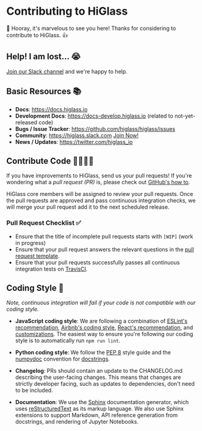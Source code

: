 # Contributing to HiGlass

🎉 Hooray, it's marvelous to see you here! Thanks for considering to contribute to HiGlass. 👍

## Help! I am lost... 😭

[Join our Slack channel](http://bit.ly/higlass-slack) and we're happy to help.

## Basic Resources 📚

- **Docs**: https://docs.higlass.io
- **Development Docs**: https://docs-develop.higlass.io (related to not-yet-released code)
- **Bugs / Issue Tracker**: https://github.com/higlass/higlass/issues
- **Community**: https://higlass.slack.com [Join Now!](http://bit.ly/higlass-slack)
- **News / Updates**: https://twitter.com/higlass_io

## Contribute Code 👩‍💻👨‍💻

If you have improvements to HiGlass, send us your pull requests! If you're wondering what a _pull request (PR)_ is, please check out [GitHub's how to](https://help.github.com/articles/using-pull-requests/).

HiGlass core members will be assigned to review your pull requests. Once the pull requests are approved and pass continuous integration checks, we will merge your pull request add it to the next scheduled release.

### Pull Request Checklist ✅

- Ensure that the title of incomplete pull requests starts with `[WIP]` (work in progress)
- Ensure that your pull request answers the relevant questions in the [pull request template](PULL_REQUEST_TEMPLATE.md).
- Ensure that your pull requests successfully passes all continuous integration tests on [TravisCI](https://travis-ci.org/higlass).

## Coding Style 🎨

_Note, continuous integration will fail if your code is not compatible with our coding style._

- **JavaScript coding style**: We are following a combination of [ESLint's recommendation](https://eslint.org/docs/rules/), [Airbnb's coding style](https://github.com/airbnb/javascript), [React's recommendation](https://github.com/yannickcr/eslint-plugin-react), and [customizations](https://github.com/higlass/higlass/blob/develop/.eslintrc#L30). The easiest way to ensure you're following our coding style is to automatically run `npm run lint`.

- **Python coding style**: We follow the [PEP 8](https://www.python.org/dev/peps/pep-0008/) style guide and the [numpydoc](https://numpydoc.readthedocs.io/en/latest/format.html) convention for [docstrings](https://www.python.org/dev/peps/pep-0257/).

- **Changelog**: PRs should contain an update to the CHANGELOG.md describing the user-facing changes. This means that changes are strictly developer facing, such as updates to dependencies, don't need to be included.

- **Documentation**: We use the [Sphinx](http://www.sphinx-doc.org/en/master/) documentation generator, which uses [reStructuredText](http://www.sphinx-doc.org/en/master/usage/restructuredtext/basics.html) as its markup language. We also use Sphinx extensions to support Markdown, API reference generation from docstrings, and rendering of Jupyter Notebooks.
